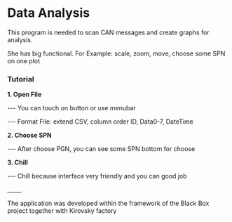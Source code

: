 <h1>Data Analysis</h1>

<p>This program is needed to scan CAN messages and create graphs for analysis.</p>
<p>She has big functional. For Example: scale, zoom, move, choose some SPN on one plot</p>

<h3>Tutorial</h3>
<b><p>1. Open File</p></b>
    <p>--- You can touch on button or use menubar </p>
    <p>--- Format File: extend CSV, column order ID, Data0-7, DateTime</p>
<b><p>2. Choose SPN</p></b>
    <p>--- After choose PGN, you can see some SPN bottom for choose</p>
<b><p>3. Chill</p></b>
    <p>--- Chill because interface very friendly and you can good job</p>

<p> _____</p>
<p>The application was developed within the framework of the Black Box project together with Kirovsky factory</p>

